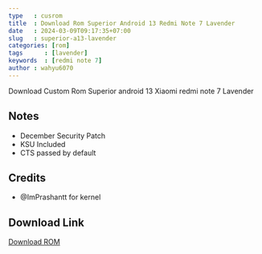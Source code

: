 ```yaml
---
type   : cusrom
title  : Download Rom Superior Android 13 Redmi Note 7 Lavender
date   : 2024-03-09T09:17:35+07:00
slug   : superior-a13-lavender
categories: [rom]
tags      : [lavender]
keywords  : [redmi note 7]
author : wahyu6070
---
```


Download Custom Rom Superior android 13 Xiaomi redmi note 7 Lavender

## Notes
- December Security Patch
- KSU Included
- CTS passed by default 

## Credits
- @ImPrashantt for kernel


## Download Link
[Download ROM](https://www.pling.com/p/2108704)




